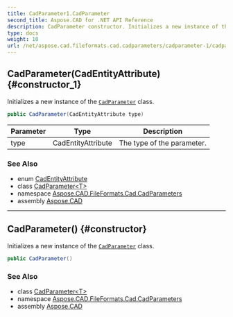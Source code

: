 ```yaml
---
title: CadParameter1.CadParameter
second_title: Aspose.CAD for .NET API Reference
description: CadParameter constructor. Initializes a new instance of the CadParameter class
type: docs
weight: 10
url: /net/aspose.cad.fileformats.cad.cadparameters/cadparameter-1/cadparameter/
---
```

## CadParameter(CadEntityAttribute) {#constructor_1}

Initializes a new instance of the [`CadParameter`](../) class.

```csharp
public CadParameter(CadEntityAttribute type)
```

| Parameter | Type | Description |
| --- | --- | --- |
| type | CadEntityAttribute | The type of the parameter. |

### See Also

* enum [CadEntityAttribute](../../../aspose.cad.fileformats.cad/cadentityattribute/)
* class [CadParameter&lt;T&gt;](../)
* namespace [Aspose.CAD.FileFormats.Cad.CadParameters](../../../aspose.cad.fileformats.cad.cadparameters/)
* assembly [Aspose.CAD](../../../)

---

## CadParameter() {#constructor}

Initializes a new instance of the [`CadParameter`](../) class.

```csharp
public CadParameter()
```

### See Also

* class [CadParameter&lt;T&gt;](../)
* namespace [Aspose.CAD.FileFormats.Cad.CadParameters](../../../aspose.cad.fileformats.cad.cadparameters/)
* assembly [Aspose.CAD](../../../)


